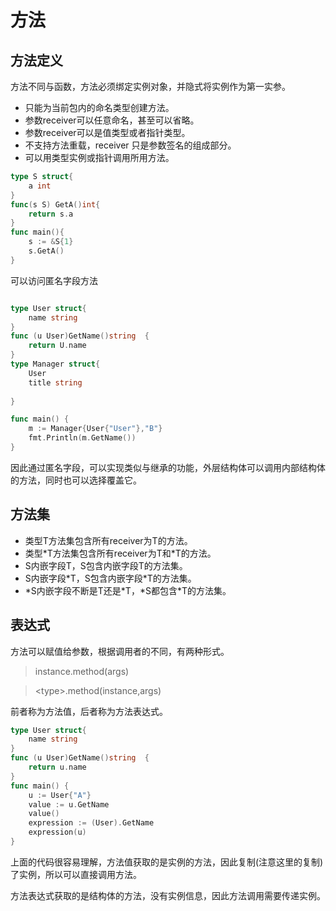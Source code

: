 # 方法
## 方法定义
方法不同与函数，方法必须绑定实例对象，并隐式将实例作为第一实参。  
- 只能为当前包内的命名类型创建方法。
- 参数receiver可以任意命名，甚至可以省略。
- 参数receiver可以是值类型或者指针类型。
- 不支持方法重载，receiver 只是参数签名的组成部分。
- 可以用类型实例或指针调用所用方法。
```go
type S struct{
    a int
}
func(s S) GetA()int{
    return s.a
}
func main(){
    s := &S{1}
    s.GetA()
}
```
可以访问匿名字段方法
```go

type User struct{
    name string	
}
func (u User)GetName()string  {
    return U.name	
}
type Manager struct{
    User
    title string
	
}

func main() {
    m := Manager{User{"User"},"B"}
    fmt.Println(m.GetName())
}
```
因此通过匿名字段，可以实现类似与继承的功能，外层结构体可以调用内部结构体的方法，同时也可以选择覆盖它。
## 方法集
- 类型T方法集包含所有receiver为T的方法。
- 类型\*T方法集包含所有receiver为T和\*T的方法。
- S内嵌字段T，S包含内嵌字段T的方法集。
- S内嵌字段\*T，S包含内嵌字段*T的方法集。
- \*S内嵌字段不断是T还是\*T，\*S都包含\*T的方法集。

## 表达式
方法可以赋值给参数，根据调用者的不同，有两种形式。    
>instance.method(args)

>\<type\>.method(instance,args) 

前者称为方法值，后者称为方法表达式。
```go
type User struct{
    name string
}
func (u User)GetName()string  {
    return u.name
}
func main() {
    u := User{"A"}
    value := u.GetName
    value()
    expression := (User).GetName
    expression(u)
}
```
上面的代码很容易理解，方法值获取的是实例的方法，因此复制(注意这里的复制)了实例，所以可以直接调用方法。

方法表达式获取的是结构体的方法，没有实例信息，因此方法调用需要传递实例。

​	